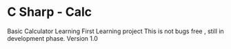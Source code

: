 # C Sharp - Calc
Basic Calculator Learning
First Learning project
This is not bugs free , still in development phase.
Version 1.0
